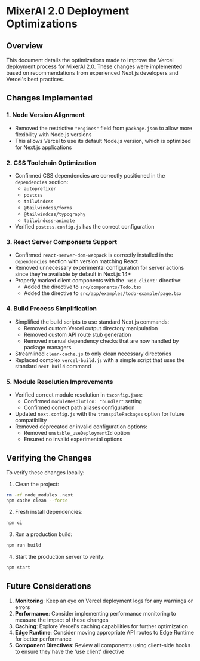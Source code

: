 # MixerAI 2.0 Deployment Optimizations

## Overview

This document details the optimizations made to improve the Vercel deployment process for MixerAI 2.0. These changes were implemented based on recommendations from experienced Next.js developers and Vercel's best practices.

## Changes Implemented

### 1. Node Version Alignment

- Removed the restrictive `"engines"` field from `package.json` to allow more flexibility with Node.js versions
- This allows Vercel to use its default Node.js version, which is optimized for Next.js applications

### 2. CSS Toolchain Optimization

- Confirmed CSS dependencies are correctly positioned in the `dependencies` section:
  - `autoprefixer`
  - `postcss`
  - `tailwindcss`
  - `@tailwindcss/forms`
  - `@tailwindcss/typography`
  - `tailwindcss-animate`
- Verified `postcss.config.js` has the correct configuration

### 3. React Server Components Support

- Confirmed `react-server-dom-webpack` is correctly installed in the `dependencies` section with version matching React
- Removed unnecessary experimental configuration for server actions since they're available by default in Next.js 14+
- Properly marked client components with the `'use client'` directive:
  - Added the directive to `src/components/Todo.tsx`
  - Added the directive to `src/app/examples/todo-example/page.tsx`

### 4. Build Process Simplification

- Simplified the build scripts to use standard Next.js commands:
  - Removed custom Vercel output directory manipulation
  - Removed custom API route stub generation
  - Removed manual dependency checks that are now handled by package managers
- Streamlined `clean-cache.js` to only clean necessary directories
- Replaced complex `vercel-build.js` with a simple script that uses the standard `next build` command

### 5. Module Resolution Improvements

- Verified correct module resolution in `tsconfig.json`:
  - Confirmed `moduleResolution: "bundler"` setting
  - Confirmed correct path aliases configuration
- Updated `next.config.js` with the `transpilePackages` option for future compatibility
- Removed deprecated or invalid configuration options:
  - Removed `unstable_useDeploymentId` option
  - Ensured no invalid experimental options

## Verifying the Changes

To verify these changes locally:

1. Clean the project:
```bash
rm -rf node_modules .next
npm cache clean --force
```

2. Fresh install dependencies:
```bash
npm ci
```

3. Run a production build:
```bash
npm run build
```

4. Start the production server to verify:
```bash
npm start
```

## Future Considerations

1. **Monitoring**: Keep an eye on Vercel deployment logs for any warnings or errors
2. **Performance**: Consider implementing performance monitoring to measure the impact of these changes
3. **Caching**: Explore Vercel's caching capabilities for further optimization
4. **Edge Runtime**: Consider moving appropriate API routes to Edge Runtime for better performance
5. **Component Directives**: Review all components using client-side hooks to ensure they have the 'use client' directive 